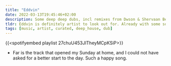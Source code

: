 ```yaml
---
title: "Eddvin"
date: 2022-03-13T19:45:46+02:00
description: Some deep deep dubs, incl remixes from Dwson & Shervaan Bergsteedt
tldr: Eddvin is definitely artist to look out for. Already with some solid releases under his belt.
tags: [music, artist, curated, deep_house, dub]
---
```


{{<spotifyembed playlist 27chuU453JlTheyMCpKSiP>}}

- Far is the track that opened my Sunday at home, and I could not have asked for a better start to the day. Such a happy song.